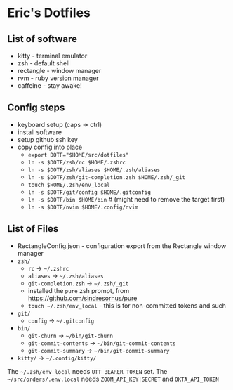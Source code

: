 # Eric's Dotfiles

## List of software
* kitty - terminal emulator
* zsh - default shell
* rectangle - window manager
* rvm - ruby version manager
* caffeine - stay awake!

## Config steps
* keyboard setup (caps -> ctrl)
* install software
* setup github ssh key
* copy config into place
  - `export DOTF="$HOME/src/dotfiles"`
  - `ln -s $DOTF/zsh/rc $HOME/.zshrc`
  - `ln -s $DOTF/zsh/aliases $HOME/.zsh/aliases`
  - `ln -s $DOTF/zsh/git-completion.zsh $HOME/.zsh/_git`
  - `touch $HOME/.zsh/env_local`
  - `ln -s $DOTF/git/config $HOME/.gitconfig`
  - `ln -s $DOTF/bin $HOME/bin` # (might need to remove the target first)
  - `ln -s $DOTF/nvim $HOME/.config/nvim`

## List of Files
* RectangleConfig.json - configuration export from the Rectangle window manager
* `zsh/`
  - `rc` -> `~/.zshrc`
  - `aliases` -> `~/.zsh/aliases`
  - `git-completion.zsh` -> `~/.zsh/_git`
  - installed the `pure` zsh prompt, from https://github.com/sindresorhus/pure
  - `touch ~/.zsh/env_local` - this is for non-committed tokens and such
* `git/`
  - `config` -> `~/.gitconfig`
* `bin/`
  - `git-churn` -> `~/bin/git-churn`
  - `git-commit-contents` -> `~/bin/git-commit-contents`
  - `git-commit-summary` -> `~/bin/git-commit-summary`
* `kitty/` -> `~/.config/kitty/`

The `~/.zsh/env_local` needs `UTT_BEARER_TOKEN` set.
The `~/src/orders/.env.local` needs `ZOOM_API_KEY|SECRET` and `OKTA_API_TOKEN`
